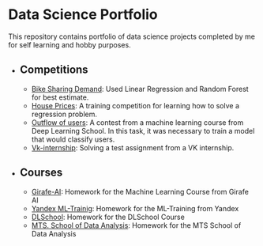 # Data Science Portfolio
This repository contains portfolio of data science projects completed by me for self learning and hobby purposes.
- ## Competitions
    - [Bike Sharing Demand](/Bike%20Sharing%20Demand/): Used Linear Regression and Random Forest for best estimate.
    - [House Prices](/House%20Prices%20-%20Advanced%20Regression%20Techniques/): A training competition for learning how to solve a regression problem.
    - [Outflow of users](/Предсказание%20оттока%20пользователей/): A contest from a machine learning course from Deep Learning School. In this task, it was necessary to train a model that would classify users.
    - [Vk-internship](/Vk_intern_test/): Solving a test assignment from a VK internship.

- ## Courses
    - [Girafe-AI](/Girafe-AI%20ML%20course/): Homework for the Machine Learning Course from Girafe AI
    - [Yandex ML-Trainig](/Yandex-Training%20ML%202023/): Homework for the ML-Training from Yandex
    - [DLSchool](/DLSchool%20course/): Homework for the DLSchool Course
    - [MTS. School of Data Analysis](https://github.com/constantfear/MTS-homework): Homework for the MTS School of Data Analysis

